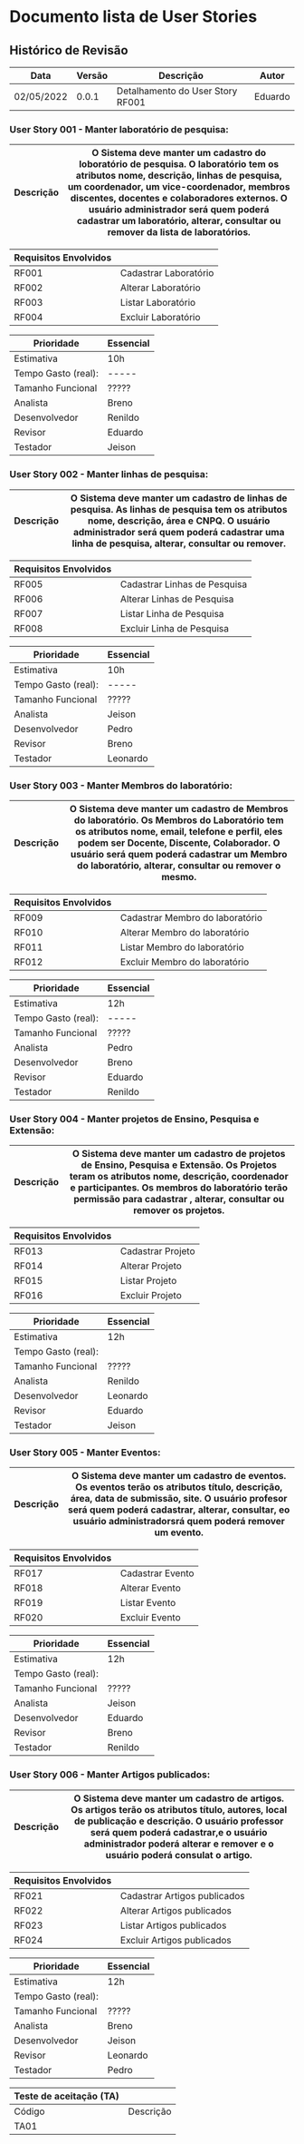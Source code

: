 # Documento lista de User Stories

## Histórico de Revisão

Data | Versão |  Descrição |  Autor
---- | ------ | ---------- | -----
02/05/2022 | 0.0.1 | Detalhamento do User Story RF001 | Eduardo


### User Story 001 - Manter laboratório de pesquisa:

Descrição | O Sistema deve manter um cadastro do loboratório de pesquisa. O laboratório tem os atributos nome, descrição, linhas de pesquisa, um coordenador, um vice-coordenador, membros discentes, docentes e colaboradores externos. O usuário administrador será quem poderá cadastrar um laboratório, alterar, consultar ou remover da lista de laboratórios.
--------- | -----------------------------------------------

Requisitos Envolvidos |       |
--------------------- | -------
RF001 | Cadastrar Laboratório|
RF002 | Alterar Laboratório|
RF003 | Listar Laboratório  |
RF004 | Excluir Laboratório  |

Prioridade | Essencial
---------- | --------
Estimativa | 10h
Tempo Gasto (real): | -----
Tamanho Funcional | ?????
Analista | Breno
Desenvolvedor | Renildo
Revisor | Eduardo
Testador | Jeison

### User Story 002 - Manter linhas de pesquisa:

Descrição | O Sistema deve manter um cadastro de linhas de pesquisa. As linhas de pesquisa tem os atributos nome, descrição, área e CNPQ. O usuário administrador será quem poderá cadastrar uma linha de pesquisa, alterar, consultar ou remover.
--------- | -----------------------------------------------

Requisitos Envolvidos |     |
--------------------- | -------
RF005 | Cadastrar Linhas de Pesquisa |
RF006 | Alterar Linhas de Pesquisa |
RF007 | Listar Linha de Pesquisa |
RF008 | Excluir Linha de Pesquisa |

Prioridade | Essencial
---------- | --------
Estimativa | 10h
Tempo Gasto (real): | -----
Tamanho Funcional | ?????
Analista | Jeison
Desenvolvedor | Pedro
Revisor | Breno
Testador | Leonardo

### User Story 003 - Manter Membros do laboratório:

Descrição | O Sistema deve manter um cadastro de Membros do laboratório. Os Membros do Laboratório tem os atributos nome, email, telefone e perfil, eles podem ser Docente, Discente, Colaborador. O usuário  será quem poderá cadastrar um Membro do laboratório, alterar, consultar ou remover o mesmo.
--------- | -----------------------------------------------

Requisitos Envolvidos |      |
--------------------- | -------
RF009 | Cadastrar Membro do laboratório           |
RF010 | Alterar Membro do laboratório           |
RF011 | Listar Membro do laboratório             |
RF012 | Excluir Membro do laboratório             |

Prioridade | Essencial
---------- | --------
Estimativa | 12h
Tempo Gasto (real): | -----
Tamanho Funcional | ?????
Analista | Pedro
Desenvolvedor | Breno
Revisor | Eduardo
Testador | Renildo

### User Story 004 - Manter projetos de Ensino, Pesquisa e Extensão:

Descrição | O Sistema deve manter um cadastro de projetos de Ensino, Pesquisa e Extensão. Os Projetos teram os atributos nome, descrição, coordenador e participantes. Os membros do laboratório terão permissão para cadastrar , alterar, consultar ou remover os projetos.
--------- | -----------------------------------------------

Requisitos Envolvidos |      |
--------------------- | -------
RF013 | Cadastrar Projeto         |
RF014 | Alterar Projeto         |
RF015 | Listar Projeto           |
RF016 | Excluir Projeto           |

Prioridade | Essencial
---------- | --------
Estimativa | 12h
Tempo Gasto (real): |  |
Tamanho Funcional | ?????
Analista | Renildo
Desenvolvedor | Leonardo
Revisor | Eduardo
Testador | Jeison


### User Story 005 - Manter Eventos:

Descrição | O Sistema deve manter um cadastro de eventos. Os eventos terão os atributos título, descrição, área, data de submissão, site. O usuário profesor será quem poderá cadastrar, alterar, consultar, eo usuário administradorsrá quem poderá remover um evento.
--------- | -----------------------------------------------

Requisitos Envolvidos |      |
--------------------- | -------
RF017 | Cadastrar Evento         |
RF018 | Alterar Evento        |
RF019 | Listar Evento          |
RF020 | Excluir Evento           |

Prioridade | Essencial
---------- | --------
Estimativa | 12h
Tempo Gasto (real): |  |
Tamanho Funcional | ?????
Analista | Jeison
Desenvolvedor | Eduardo
Revisor | Breno
Testador | Renildo


### User Story 006 - Manter Artigos publicados:

Descrição | O Sistema deve manter um cadastro de artigos. Os artigos terão os atributos título, autores, local de publicação e descrição. O usuário professor será quem poderá cadastrar,e o usuário administrador poderá alterar e remover e o usuário poderá consulat o artigo.
--------- | -----------------------------------------------

Requisitos Envolvidos |      |
--------------------- | -------
RF021 | Cadastrar Artigos publicados         |
RF022 | Alterar Artigos publicados        |
RF023 | Listar Artigos publicados         |
RF024 | Excluir Artigos publicados           |

Prioridade | Essencial
---------- | --------
Estimativa | 12h
Tempo Gasto (real): |  |
Tamanho Funcional | ?????
Analista | Breno
Desenvolvedor | Jeison
Revisor | Leonardo
Testador | Pedro

Teste de aceitação (TA) |    |
----------------------- | -----
Código | Descrição
TA01 | 



